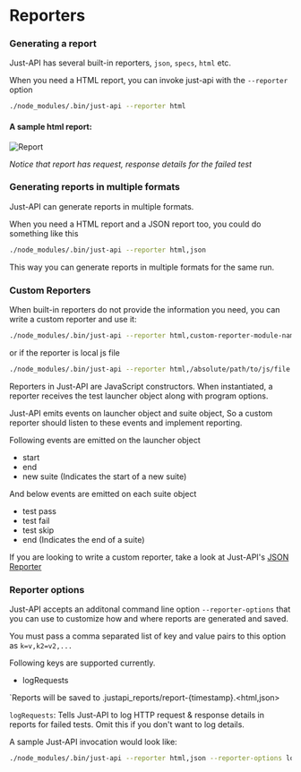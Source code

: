 # Reporters


### Generating a report ###
Just-API has several built-in reporters, `json`, `specs`, `html` etc.

When you need a HTML report, you can invoke just-api with the `--reporter` option

```sh
./node_modules/.bin/just-api --reporter html
```

#### A sample html report:

![Report](./img/html-report.png)

_Notice that report has request, response details for the failed test_

### Generating reports in multiple formats ###

Just-API can generate reports in multiple formats.

When you need a HTML report and a JSON report too, you could do something like this

```sh
./node_modules/.bin/just-api --reporter html,json
```

This way you can generate reports in multiple formats for the same run.

### Custom Reporters ###

When built-in reporters do not provide the information you need, you can write a custom reporter and use it:

```sh
./node_modules/.bin/just-api --reporter html,custom-reporter-module-name
```
or if the reporter is local js file 

```sh
./node_modules/.bin/just-api --reporter html,/absolute/path/to/js/file
```

Reporters in Just-API are JavaScript constructors. When instantiated, a reporter receives the test launcher object  along with program options.


Just-API emits events on launcher object and suite object, So a custom reporter should listen to these events and implement  reporting.

Following events are emitted on the launcher object

 - start
 - end
 - new suite (Indicates the start of a new suite)

 And below events are emitted on each suite object

  - test pass
  - test fail
  - test skip
  - end (Indicates the end of a suite)

If you are looking to write a custom reporter, take a look at Just-API's [JSON Reporter](https://github.com/kiranz/just-api/blob/master/lib/reporters/json.js) 

### Reporter options ###

Just-API accepts an additonal command line option `--reporter-options` that you can use to customize how and where reports are generated and saved.

You must pass a comma separated list of key and value pairs to this option as `k=v,k2=v2,...`

Following keys are supported currently.

  - logRequests

`Reports will be saved to .justapi_reports/report-{timestamp}.<html,json>

`logRequests`: Tells Just-API to log HTTP request & response details in reports for failed tests. Omit this if you don't want to log details.


A sample Just-API invocation would look like:


```sh
./node_modules/.bin/just-api --reporter html,json --reporter-options logRequests     
```
